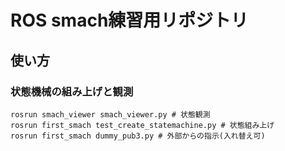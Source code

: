 # ROS smach練習用リポジトリ
## 使い方
### 状態機械の組み上げと観測
```
rosrun smach_viewer smach_viewer.py # 状態観測
rosrun first_smach test_create_statemachine.py # 状態組み上げ
rosrun first_smach dummy_pub3.py # 外部からの指示(入れ替え可)
```


